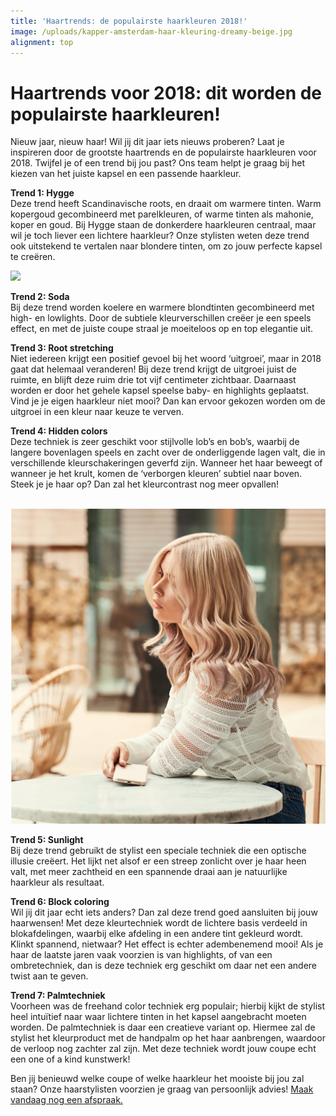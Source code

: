 ```yaml
---
title: 'Haartrends: de populairste haarkleuren 2018!'
image: /uploads/kapper-amsterdam-haar-kleuring-dreamy-beige.jpg
alignment: top
---
```



# Haartrends voor 2018: dit worden de populairste haarkleuren!

Nieuw jaar, nieuw haar! Wil jij dit jaar iets nieuws proberen? Laat je inspireren door de grootste haartrends en de populairste haarkleuren voor 2018. Twijfel je of een trend bij jou past? Ons team helpt je graag bij het kiezen van het juiste kapsel en een passende haarkleur.

**Trend 1: Hygge**<br>Deze trend heeft Scandinavische roots, en draait om warmere tinten. Warm kopergoud gecombineerd met parelkleuren, of warme tinten als mahonie, koper en goud. Bij Hygge staan de donkerdere haarkleuren centraal, maar wil je toch liever een lichtere haarkleur? Onze stylisten weten deze trend ook uitstekend te vertalen naar blondere tinten, om zo jouw perfecte kapsel te cre&euml;ren.

![](/uploads/versions/kapper-amsterdam-haartrends-blondehighlights-2-1---x----2250-2250x---.jpg)

**Trend 2: Soda**<br>Bij deze trend worden koelere en warmere blondtinten gecombineerd met high- en lowlights. Door de subtiele kleurverschillen cre&euml;er je een speels effect, en met de juiste coupe straal je moeiteloos op en top elegantie uit.

**Trend 3: Root stretching**<br>Niet iedereen krijgt een positief gevoel bij het woord ‘uitgroei’, maar in 2018 gaat dat helemaal veranderen! Bij deze trend krijgt de uitgroei juist de ruimte, en blijft deze ruim drie tot vijf centimeter zichtbaar. Daarnaast worden er door het gehele kapsel speelse baby- en highlights geplaatst. Vind je je eigen haarkleur niet mooi? Dan kan ervoor gekozen worden om de uitgroei in een kleur naar keuze te verven.

**Trend 4: Hidden colors**<br>Deze techniek is zeer geschikt voor stijlvolle lob’s en bob’s, waarbij de langere bovenlagen speels en zacht over de onderliggende lagen valt, die in verschillende kleurschakeringen geverfd zijn. Wanneer het haar beweegt of wanneer je het krult, komen de ‘verborgen kleuren’ subtiel naar boven. Steek je je haar op? Dan zal het kleurcontrast nog meer opvallen!

<br>![](/uploads/versions/kapper-amsterdam-haartrends-blondehighlights-3---x----2250-2250x---.jpg)

**Trend 5: Sunlight**<br>Bij deze trend gebruikt de stylist een speciale techniek die een optische illusie cre&euml;ert. Het lijkt net alsof er een streep zonlicht over je haar heen valt, met meer zachtheid en een spannende draai aan je natuurlijke haarkleur als resultaat.

**Trend 6: Block coloring**<br>Wil jij dit jaar echt iets anders? Dan zal deze trend goed aansluiten bij jouw haarwensen! Met deze kleurtechniek wordt de lichtere basis verdeeld in blokafdelingen, waarbij elke afdeling in een andere tint gekleurd wordt. Klinkt spannend, nietwaar? Het effect is echter adembenemend mooi! Als je haar de laatste jaren vaak voorzien is van highlights, of van een ombretechniek, dan is deze techniek erg geschikt om daar net een andere twist aan te geven.

**Trend 7: Palmtechniek**<br>Voorheen was de freehand color techniek erg populair; hierbij kijkt de stylist heel intu&iuml;tief naar waar lichtere tinten in het kapsel aangebracht moeten worden. De palmtechniek is daar een creatieve variant op. Hiermee zal de stylist het kleurproduct met de handpalm op het haar aanbrengen, waardoor de verloop nog zachter zal zijn. Met deze techniek wordt jouw coupe echt een one of a kind kunstwerk!

Ben jij benieuwd welke coupe of welke haarkleur het mooiste bij jou zal staan? Onze haarstylisten voorzien je graag van persoonlijk advies! [Maak vandaag nog een afspraak.](www.koffijberg.nl/contact)